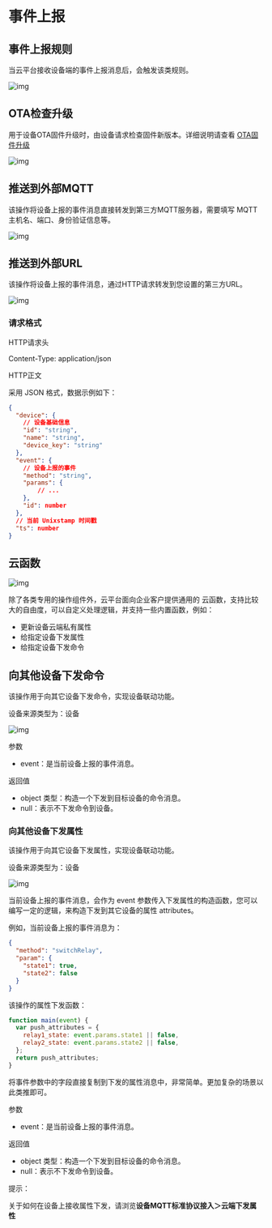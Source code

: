 # 事件上报

## 事件上报规则

当云平台接收设备端的事件上报消息后，会触发该类规则。

![img](事件上报/docs05规则引擎assetswps13.jpg)

## OTA检查升级

用于设备OTA固件升级时，由设备请求检查固件新版本。详细说明请查看 [OTA固件升级](OTA固件升级.md)

![img](事件上报/docs05规则引擎assetswps14.jpg)

## 推送到外部MQTT

该操作将设备上报的事件消息直接转发到第三方MQTT服务器，需要填写 MQTT 主机名、端口、身份验证信息等。

![img](事件上报/docs05规则引擎assetswps15.jpg)

## 推送到外部URL

该操作将设备上报的事件消息，通过HTTP请求转发到您设置的第三方URL。

![img](事件上报/docs05规则引擎assetswps16.jpg)

### 请求格式

HTTP请求头

Content-Type: application/json

HTTP正文

采用 JSON 格式，数据示例如下：

```json
{ 
  "device": {    
    // 设备基础信息   
    "id": "string",  
    "name": "string",
    "device_key": "string"
  },
  "event": {      
    // 设备上报的事件
    "method": "string",
    "params": { 
        // ...   
    },    
    "id": number
  },
  // 当前 Unixstamp 时间戳
  "ts": number
}
```

## 云函数

![img](事件上报/docs05规则引擎assetswps17.jpg)

除了各类专用的操作组件外，云平台面向企业客户提供通用的 云函数，支持比较大的自由度，可以自定义处理逻辑，并支持一些内置函数，例如：

- 更新设备云端私有属性
- 给指定设备下发属性
- 给指定设备下发命令

## 向其他设备下发命令

该操作用于向其它设备下发命令，实现设备联动功能。

设备来源类型为：设备

![img](事件上报/docs05规则引擎assetswps18.jpg)

参数

- event：是当前设备上报的事件消息。

返回值

- object 类型：构造一个下发到目标设备的命令消息。
- null：表示不下发命令到设备。

### 向其他设备下发属性

该操作用于向其它设备下发属性，实现设备联动功能。

设备来源类型为：设备

![img](事件上报/docs05规则引擎assetswps19.jpg)

当前设备上报的事件消息，会作为 event 参数传入下发属性的构造函数，您可以编写一定的逻辑，来构造下发到其它设备的属性 attributes。

例如，当前设备上报的事件消息为：

```json
{
  "method": "switchRelay",
  "param": {
    "state1": true,
    "state2": false
  }
}
```

该操作的属性下发函数：

```jsx
function main(event) {
  var push_attributes = {
    relay1_state: event.params.state1 || false,
    relay2_state: event.params.state2 || false,
  };
  return push_attributes;
}
```

将事件参数中的字段直接复制到下发的属性消息中，非常简单。更加复杂的场景以此类推即可。

参数

- event：是当前设备上报的事件消息。

返回值

- object 类型：构造一个下发到目标设备的命令消息。
- null：表示不下发命令到设备。

提示：

关于如何在设备上接收属性下发，请浏览**设备MQTT标准协议接入＞云端下发属性**